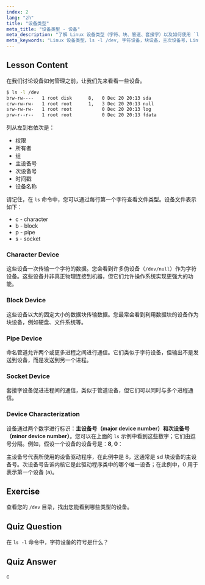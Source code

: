 ```yaml
---
index: 2
lang: "zh"
title: "设备类型"
meta_title: "设备类型 - 设备"
meta_description: "了解 Linux 设备类型（字符、块、管道、套接字）以及如何使用 `ls -l /dev` 识别它们。理解主/次设备号。Linux 初学者教程。"
meta_keywords: "Linux 设备类型，ls -l /dev, 字符设备，块设备，主次设备号，Linux 教程，Linux 指南，初学者"
---
```


## Lesson Content

在我们讨论设备如何管理之前，让我们先来看看一些设备。

```bash
$ ls -l /dev
brw-rw----   1 root disk      8,   0 Dec 20 20:13 sda
crw-rw-rw-   1 root root      1,   3 Dec 20 20:13 null
srw-rw-rw-   1 root root           0 Dec 20 20:13 log
prw-r--r--   1 root root           0 Dec 20 20:13 fdata
```

列从左到右依次是：

- 权限
- 所有者
- 组
- 主设备号
- 次设备号
- 时间戳
- 设备名称

请记住，在 `ls` 命令中，您可以通过每行第一个字符查看文件类型。设备文件表示如下：

- c - character
- b - block
- p - pipe
- s - socket

### Character Device

这些设备一次传输一个字符的数据。您会看到许多伪设备（`/dev/null`）作为字符设备。这些设备并非真正物理连接到机器，但它们允许操作系统实现更强大的功能。

### Block Device

这些设备以大的固定大小的数据块传输数据。您最常会看到利用数据块的设备作为块设备，例如硬盘、文件系统等。

### Pipe Device

命名管道允许两个或更多进程之间进行通信。它们类似于字符设备，但输出不是发送到设备，而是发送到另一个进程。

### Socket Device

套接字设备促进进程间的通信，类似于管道设备，但它们可以同时与多个进程通信。

### Device Characterization

设备通过两个数字进行标识：**主设备号（major device number）**和**次设备号（minor device number）**。您可以在上面的 `ls` 示例中看到这些数字；它们由逗号分隔。例如，假设一个设备的设备号是：**8, 0**：

主设备号代表所使用的设备驱动程序，在此例中是 8，这通常是 sd 块设备的主设备号。次设备号告诉内核它是此驱动程序类中的哪个唯一设备；在此例中，0 用于表示第一个设备 (a)。

## Exercise

查看您的 `/dev` 目录，找出您能看到哪些类型的设备。

## Quiz Question

在 `ls -l` 命令中，字符设备的符号是什么？

## Quiz Answer

c
